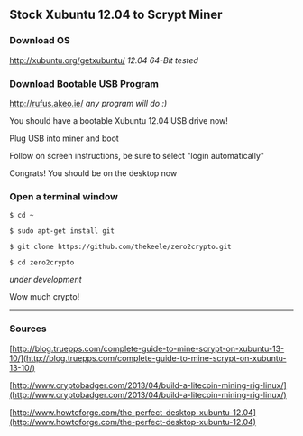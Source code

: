 ## Stock Xubuntu 12.04 to Scrypt Miner

### Download OS
http://xubuntu.org/getxubuntu/
  _12.04 64-Bit tested_

### Download Bootable USB Program
http://rufus.akeo.ie/
  _any program will do :)_

You should have a bootable Xubuntu 12.04 USB drive now!

Plug USB into miner and boot

Follow on screen instructions, be sure to select "login automatically"

Congrats! You should be on the desktop now

### Open a terminal window

`$ cd ~`

`$ sudo apt-get install git`

`$ git clone https://github.com/thekeele/zero2crypto.git`

`$ cd zero2crypto`

*under development* 

Wow much crypto!

***

### Sources

[http://blog.truepps.com/complete-guide-to-mine-scrypt-on-xubuntu-13-10/](http://blog.truepps.com/complete-guide-to-mine-scrypt-on-xubuntu-13-10/)

[http://www.cryptobadger.com/2013/04/build-a-litecoin-mining-rig-linux/](http://www.cryptobadger.com/2013/04/build-a-litecoin-mining-rig-linux/)

[http://www.howtoforge.com/the-perfect-desktop-xubuntu-12.04](http://www.howtoforge.com/the-perfect-desktop-xubuntu-12.04)
